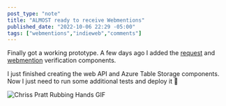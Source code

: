 ```yaml
---
post_type: "note" 
title: "ALMOST ready to receive Webmentions"
published_date: "2022-10-06 22:29 -05:00"
tags: ["webmentions","indieweb","comments"]
---
```


Finally got a working prototype. A few days ago I added the [request](/resources/snippets/webmentions-request-verification) and [webmention](/resources/snippets/webmentions-verification) verification components.

I just finished creating the web API and Azure Table Storage components. Now I just need to run some additional tests and deploy it :slightly_smiling_face:

![Chriss Pratt Rubbing Hands GIF](https://media.tenor.com/cWNpE2earJkAAAAd/chris-pratt-rubbing-hands.gif)